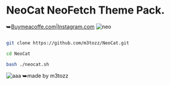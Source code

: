 # NeoCat NeoFetch Theme Pack.
⮩<a href="https://www.buymeacoffee.com/m3tozz/">Buymeacoffe.com</a>|<a href="https://www.instagram.com/metozz.exe/">Instagram.com</a>
![neo](https://github.com/m3tozz/NeoCat/assets/79897762/cc61489d-4045-4e71-a92c-eca152313a90)
```bash

git clone https://github.com/m3tozz/NeoCat.git 
```
```bash
cd NeoCat 
```
```bash
bash ./neocat.sh
```
![aaa](https://github.com/m3tozz/NeoCat/assets/79897762/37a1bdcd-fa1a-43ed-8e4b-6449b5f7b739)
⮩made by m3tozz
